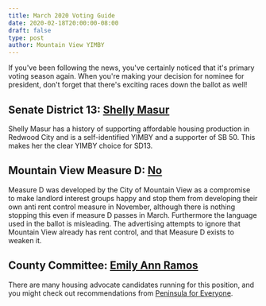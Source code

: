```yaml
---
title: March 2020 Voting Guide
date: 2020-02-18T20:00:00-08:00
draft: false
type: post
author: Mountain View YIMBY
---
```


If you've been following the news, you've certainly noticed that it's primary voting season again. When you're making your decision for nominee for president, don't forget that there's exciting races down the ballot as well!

## Senate District 13: **[Shelly Masur](/post/2020-02-09-endorsements/)**

Shelly Masur has a history of supporting affordable housing production in Redwood City and is a self-identified YIMBY and a supporter of SB 50. This makes her the clear YIMBY choice for SD13.

## Mountain View Measure D: **[No](https://www.mv-voice.com/news/2020/02/14/editorial-no-on-measure-d-the-city-councils-rent-control-rewrite)**

Measure D was developed by the City of Mountain View as a compromise to make landlord interest groups happy and stop them from developing their own anti rent control measure in November, although there is nothing stopping this even if measure D passes in March.
Furthermore the language used in the ballot is misleading. The advertising attempts to ignore that Mountain View already has rent control, and that Measure D exists to weaken it.

## County Committee: **[Emily Ann Ramos](https://www.emily.tech/)**

There are many housing advocate candidates running for this position, and you might check out recommendations from [Peninsula for Everyone](https://peninsulaforeveryone.org/endorsements/).
